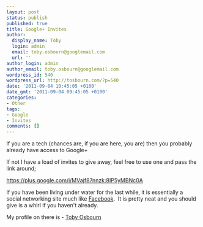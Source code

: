 ```yaml
---
layout: post
status: publish
published: true
title: Google+ Invites
author:
  display_name: Toby
  login: admin
  email: toby.osbourn@googlemail.com
  url: ''
author_login: admin
author_email: toby.osbourn@googlemail.com
wordpress_id: 540
wordpress_url: http://tosbourn.com/?p=540
date: '2011-09-04 10:45:05 +0100'
date_gmt: '2011-09-04 09:45:05 +0100'
categories:
- Other
tags:
- Google
- Invites
comments: []
---
```

<p>If you are a tech (chances are, if you are here, you are) then you probably already have access to Google+</p>
<p>If not I have a load of invites to give away, feel free to use one and pass the link around;</p>
<p><a title="https://plus.google.com/i/MVajf87nnzk:8IP5yMBNc0A" href="https://plus.google.com/i/MVajf87nnzk:8IP5yMBNc0A">https://plus.google.com/i/MVajf87nnzk:8IP5yMBNc0A</a></p>
<p>If you have been living under water for the last while, it is essentially a social networking site much like <a href="https://www.facebook.com/toby.osbourn">Facebook</a>.  It is pretty neat and you should give is a whirl if you haven't already.</p>
<p>My profile on there is - <a title="Toby Osbourn" href="https://plus.google.com/108259413842523229630/">Toby Osbourn</a></p>
